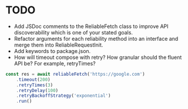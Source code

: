 # TODO

-   Add JSDoc comments to the ReliableFetch class to improve API discoverability which is one of your stated goals.
-   Refactor arguments for each reliability method into an interface and merge them into ReliableRequestInit.
-   Add keywords to package.json.
-   How will timeout compose with retry? How granular should the fluent API be? For example, retryTimes?

```ts
const res = await reliableFetch('https://google.com')
    .timeout(200)
    .retryTimes(3)
    .retryDelay(100)
    .retryBackoffStrategy('exponential')
    .run()
```
